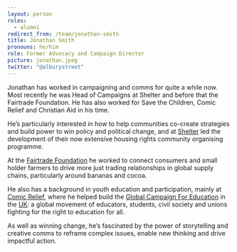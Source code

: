 ```yaml
---
layout: person
roles:
  - alumni
redirect_from: /team/jonathan-smith
title: Jonathan Smith
pronouns: he/him
role: Former Advocacy and Campaign Director
picture: jonathan.jpeg
twitter: "@alburystreet"
---
```

Jonathan has worked in campaigning and comms for quite a while now. Most recently he was Head of Campaigns at Shelter and before that the Fairtrade Foundation. He has also worked for Save the Children, Comic Relief and Christian Aid in his time.

<!--more-->

He’s particularly interested in how to help communities co-create strategies and build power to win policy and political change, and at [Shelter](https://england.shelter.org.uk) led the development of their now extensive housing rights community organising programme.  

At the [Fairtrade Foundation](https://www.fairtrade.org.uk) he worked to connect consumers and small holder farmers to drive more just trading relationships in global supply chains, particularly around bananas and cocoa.

He also has a background in youth education and participation, mainly at [Comic Relief](https://www.comicrelief.com), where he helped build the [Global Campaign For Education](https://campaignforeducation.org/en/) in the [UK](https://sendmyfriend.org): a global movement of educators, students, civil society and unions fighting for the right to education for all.

As well as winning change, he’s fascinated by the power of storytelling and creative comms to reframe complex issues, enable new thinking and drive impactful action.

